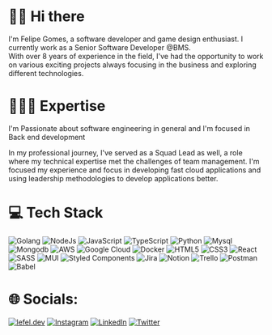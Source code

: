 # 👋🏾 Hi there

I'm Felipe Gomes, a software developer and game design enthusiast. I currently work as a Senior Software Developer @BMS. </br>
With over 8 years of experience in the field, I've had the opportunity to work on various exciting projects always focusing in the business and exploring different technologies.


# 👨🏾‍💻 Expertise

I'm Passionate about software engineering in general and I'm focused in Back end development 

In my professional journey, I've served as a Squad Lead as well, a role where my technical expertise met the challenges of team management. I'm focused my experience and focus in developing fast cloud applications and using leadership methodologies to develop applications better.




# 💻 Tech Stack
![Golang](https://img.shields.io/badge/golang-blue.svg?style=for-the-badge&logo=go&logoColor=%23F7DF1E) ![NodeJs](https://img.shields.io/badge/NodeJS-darkgreen.svg?style=for-the-badge&logo=nodedotjs&logoColor=%23F7DF1E) ![JavaScript](https://img.shields.io/badge/javascript-%23323330.svg?style=for-the-badge&logo=javascript&logoColor=%23F7DF1E) ![TypeScript](https://img.shields.io/badge/typescript-%23007ACC.svg?style=for-the-badge&logo=typescript&logoColor=white) ![Python](https://img.shields.io/badge/python-yellow.svg?style=for-the-badge&logo=python&logoColor=white) ![Mysql](https://img.shields.io/badge/Mysql-blue.svg?style=for-the-badge&logo=mysql&logoColor=white) ![Mongodb](https://img.shields.io/badge/mongodb-green.svg?style=for-the-badge&logo=mongodb&logoColor=white) ![AWS](https://img.shields.io/badge/AWS-yellow.svg?style=for-the-badge&logo=amazonaws&logoColor=white) ![Google Cloud](https://img.shields.io/badge/google--cloud-blue.svg?style=for-the-badge&logo=googlecloud&logoColor=white) ![Docker](https://img.shields.io/badge/docker-blue.svg?style=for-the-badge&logo=docker&logoColor=white) ![HTML5](https://img.shields.io/badge/html5-%23E34F26.svg?style=for-the-badge&logo=html5&logoColor=white) ![CSS3](https://img.shields.io/badge/css3-%231572B6.svg?style=for-the-badge&logo=css3&logoColor=white) ![React](https://img.shields.io/badge/react-%2320232a.svg?style=for-the-badge&logo=react&logoColor=%2361DAFB) ![SASS](https://img.shields.io/badge/SASS-hotpink.svg?style=for-the-badge&logo=SASS&logoColor=white) ![MUI](https://img.shields.io/badge/MUI-%230081CB.svg?style=for-the-badge&logo=material-ui&logoColor=white) ![Styled Components](https://img.shields.io/badge/styled--components-DB7093?style=for-the-badge&logo=styled-components&logoColor=white) ![Jira](https://img.shields.io/badge/jira-%230A0FFF.svg?style=for-the-badge&logo=jira&logoColor=white) ![Notion](https://img.shields.io/badge/Notion-%23000000.svg?style=for-the-badge&logo=notion&logoColor=white) ![Trello](https://img.shields.io/badge/Trello-%23026AA7.svg?style=for-the-badge&logo=Trello&logoColor=white) ![Postman](https://img.shields.io/badge/Postman-FF6C37?style=for-the-badge&logo=postman&logoColor=white) ![Babel](https://img.shields.io/badge/Babel-F9DC3e?style=for-the-badge&logo=babel&logoColor=black)

# 🌐 Socials:
[![lefel.dev](https://img.shields.io/badge/lefel-dev-blue.svg?logo=data:image/svg%2bxml;base64,PHN2ZyB4bWxucz0iaHR0cDovL3d3dy53My5vcmcvMjAwMC9zdmciIHZlcnNpb249IjEiIHdpZHRoPSI2MDAiIGhlaWdodD0iNjAwIj48cGF0aCBkPSJNMTI5IDExMWMtNTUgNC05MyA2Ni05MyA3OEwwIDM5OGMtMiA3MCAzNiA5MiA2OSA5MWgxYzc5IDAgODctNTcgMTMwLTEyOGgyMDFjNDMgNzEgNTAgMTI4IDEyOSAxMjhoMWMzMyAxIDcxLTIxIDY5LTkxbC0zNi0yMDljMC0xMi00MC03OC05OC03OGgtMTBjLTYzIDAtOTIgMzUtOTIgNDJIMjM2YzAtNy0yOS00Mi05Mi00MmgtMTV6IiBmaWxsPSIjZmZmIi8+PC9zdmc+)](https://lefel.dev) [![Instagram](https://img.shields.io/badge/@lefel95-%23E4405F.svg?logo=Instagram&logoColor=white)](https://www.instagram.com/lefel95) [![LinkedIn](https://img.shields.io/badge/in/devlefel-%230077B5.svg?logo=linkedin&logoColor=white)](https://www.linkedin.com/in/devlefel) [![Twitter](https://img.shields.io/badge/@devlefel-black.svg?logo=X&logoColor=white)](https://twitter.com/DevLefel)
